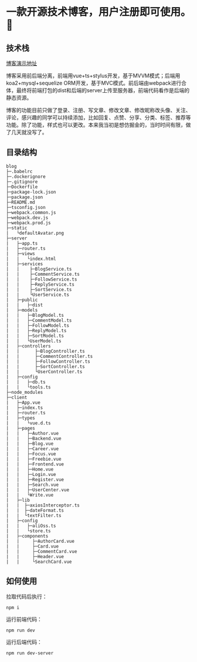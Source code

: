 # 一款开源技术博客，用户注册即可使用。🍌

## 技术栈

[博客演示地址](http://39.97.212.97:3001)

博客采用前后端分离，前端用vue+ts+stylus开发，基于MVVM模式；后端用koa2+mysql+sequelize ORM开发，基于MVC模式。前后端由webpack进行合体，最终将前端打包的dist和后端的server上传至服务器，前端代码看作是后端的静态资源。

博客的功能目前只做了登录、注册、写文章、修改文章、修改昵称改头像、关注、评论，感兴趣的同学可以持续添加，比如回复、点赞、分享、分类、标签、推荐等功能。除了功能，样式也可以更改。本来我当初是想仿掘金的，当时时间有限，做了几天就没写了。

## 目录结构

```
blog
├─.babelrc
├─.dockerignore
├─.gitignore
├─Dockerfile
├─package-lock.json
├─package.json
├─README.md
├─tsconfig.json
├─webpack.common.js
├─webpack.dev.js
├─webpack.prod.js
├─static
|   └defaultAvatar.png
├─server
|   ├─app.ts
|   ├─router.ts
|   ├─views
|   |   └index.html
|   ├─services
|   |    ├─BlogService.ts
|   |    ├─CommentService.ts
|   |    ├─FollowService.ts
|   |    ├─ReplyService.ts
|   |    ├─SortService.ts
|   |    └UserService.ts
|   ├─public
|   |   ├─dist
|   ├─models
|   |   ├─BlogModel.ts
|   |   ├─CommentModel.ts
|   |   ├─FollowModel.ts
|   |   ├─ReplyModel.ts
|   |   ├─SortModel.ts
|   |   └UserModel.ts
|   ├─controllers
|   |      ├─BlogController.ts
|   |      ├─CommentController.ts
|   |      ├─FollowController.ts
|   |      ├─SortController.ts
|   |      └UserController.ts
|   ├─config
|   |   ├─db.ts
|   |   └tools.ts
├─node_modules
├─client
|   ├─App.vue
|   ├─index.ts
|   ├─router.ts
|   ├─types
|   |   └vue.d.ts
|   ├─pages
|   |   ├─Author.vue
|   |   ├─Backend.vue
|   |   ├─Blog.vue
|   |   ├─Career.vue
|   |   ├─Focus.vue
|   |   ├─Freebie.vue
|   |   ├─Frontend.vue
|   |   ├─Home.vue
|   |   ├─Login.vue
|   |   ├─Register.vue
|   |   ├─Search.vue
|   |   ├─UserCenter.vue
|   |   └Write.vue
|   ├─lib
|   |  ├─axiosInterceptor.ts
|   |  ├─dateFormat.ts
|   |  └textFilter.ts
|   ├─config
|   |   ├─aliOss.ts
|   |   └store.ts
|   ├─components
|   |     ├─AuthorCard.vue
|   |     ├─Card.vue
|   |     ├─CommentCard.vue
|   |     ├─Header.vue
|   |     └SearchCard.vue
```

## 如何使用

拉取代码后执行：

```shell
npm i
```

运行前端代码：

```shell
npm run dev
```

运行后端代码：

```shell
npm run dev-server
```